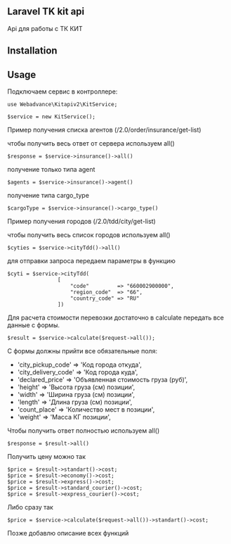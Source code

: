     
    
## Laravel TK kit api

Api для работы с ТК КИТ



## Installation




## Usage

Подключаем сервис в контроллере:

```
use Webadvance\Kitapiv2\KitService;

$service = new KitService();
```



Пример получения списка агентов (/2.0/order/insurance/get-list)

чтобы получить весь ответ от сервера используем all()

```
$response = $service->insurance()->all()
```
получение только типа agent
```
$agents = $service->insurance()->agent()
```
получение типа cargo_type
```
$cargoType = $service->insurance()->cargo_type()
```


Пример получения городов (/2.0/tdd/city/get-list)

чтобы получить весь список городов используем all()
```
$cyties = $service->cityTdd()->all()
```
для отправки запроса передаем параметры в функцию
```
$cyti = $service->cityTdd(
                [
                    "code"         => "660002900000",
                    "region_code"  => "66",
                    "country_code" => "RU"
                ])
```




Для расчета стоимости перевозки достаточно в calculate передать все данные с формы.
```
$result = $service->calculate($request->all());
```

С формы должны прийти все обязательные поля:

* 'city_pickup_code'      => 'Код города откуда',
* 'city_delivery_code'    => 'Код города куда',
* 'declared_price'        => 'Объявленная стоимость груза (руб)',
* 'height'                => 'Высота груза (см) позиции',
* 'width'                 => 'Ширина груза (см) позиции',
* 'length'                => 'Длина груза (см) позиции',
* 'count_place'           => 'Количество мест в позиции',
* 'weight'                => 'Масса КГ позиции',

Чтобы получить ответ полностью используем all()
```
$response = $result->all()
```
Получить цену можно так
```
$price = $result->standart()->cost;
$price = $result->economy()->cost;
$price = $result->express()->cost;
$price = $result->standard_courier()->cost;
$price = $result->express_courier()->cost;
```
Либо сразу так
```
$price = $service->calculate($request->all())->standart()->cost;
```

Позже добавлю описание всех функций